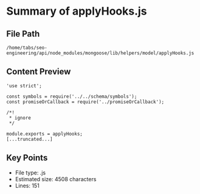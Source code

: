 # Summary of applyHooks.js
  
## File Path
`/home/tabs/seo-engineering/api/node_modules/mongoose/lib/helpers/model/applyHooks.js`

## Content Preview
```
'use strict';

const symbols = require('../../schema/symbols');
const promiseOrCallback = require('../promiseOrCallback');

/*!
 * ignore
 */

module.exports = applyHooks;
[...truncated...]
```

## Key Points
- File type: .js
- Estimated size: 4508 characters
- Lines: 151
